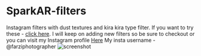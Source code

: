 # SparkAR-filters
 Instagram filters with dust textures and kira kira type filter.
 If you want to try these - [click here](https://instagram.com/a/r/?effect_id=220662588950190).
 I will keep on adding new filters so be sure to checkout 
 or you can visit my Instagram profile [Here](https://www.instagram.com/farziphotographer/)
 My insta username - @farziphotographer
 ![screenshot](https://github.com/jatin-pahuja/SparkAR-lut-filters/blob/master/Screenshot_20200629-133656.jpg)<!-- .element height="50%" width="50%" -->
